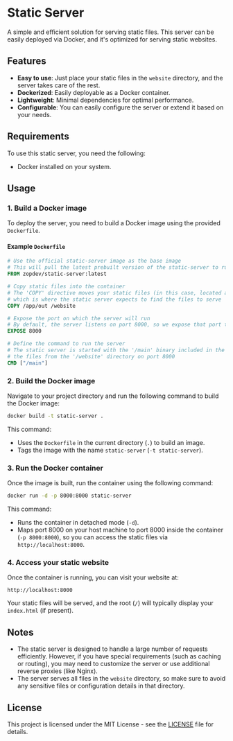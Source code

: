 # Static Server

A simple and efficient solution for serving static files. This server can be easily deployed via Docker, and it's optimized for serving static websites.

## Features

- **Easy to use**: Just place your static files in the `website` directory, and the server takes care of the rest.
- **Dockerized**: Easily deployable as a Docker container.
- **Lightweight**: Minimal dependencies for optimal performance.
- **Configurable**: You can easily configure the server or extend it based on your needs.

## Requirements

To use this static server, you need the following:
- Docker installed on your system.

## Usage

### 1. Build a Docker image

To deploy the server, you need to build a Docker image using the provided `Dockerfile`.

#### Example `Dockerfile`

```dockerfile
# Use the official static-server image as the base image
# This will pull the latest prebuilt version of the static-server to run your static website
FROM zopdev/static-server:latest

# Copy static files into the container
# The 'COPY' directive moves your static files (in this case, located at '/app/out') into the '/website' directory
# which is where the static server expects to find the files to serve
COPY /app/out /website

# Expose the port on which the server will run
# By default, the server listens on port 8000, so we expose that port to allow access from outside the container
EXPOSE 8000

# Define the command to run the server
# The static server is started with the '/main' binary included in the image, which will start serving
# the files from the '/website' directory on port 8000
CMD ["/main"]
```

### 2. Build the Docker image

Navigate to your project directory and run the following command to build the Docker image:

```bash
docker build -t static-server .
```

This command:
- Uses the `Dockerfile` in the current directory (`.`) to build an image.
- Tags the image with the name `static-server` (`-t static-server`).

### 3. Run the Docker container

Once the image is built, run the container using the following command:

```bash
docker run -d -p 8000:8000 static-server
```

This command:
- Runs the container in detached mode (`-d`).
- Maps port 8000 on your host machine to port 8000 inside the container (`-p 8000:8000`), so you can access the static files via `http://localhost:8000`.

### 4. Access your static website

Once the container is running, you can visit your website at:

```
http://localhost:8000
```

Your static files will be served, and the root (`/`) will typically display your `index.html` (if present).

## Notes

- The static server is designed to handle a large number of requests efficiently. However, if you have special requirements (such as caching or routing), you may need to customize the server or use additional reverse proxies (like Nginx).
- The server serves all files in the `website` directory, so make sure to avoid any sensitive files or configuration details in that directory.

## License

This project is licensed under the MIT License - see the [LICENSE](LICENSE) file for details.
